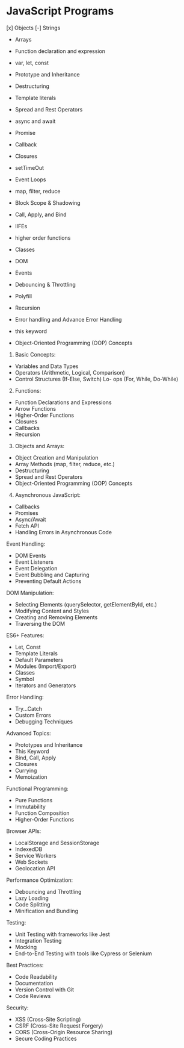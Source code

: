 # JavaScript Programs

[x] Objects
[-] Strings

- Arrays
- Function declaration and expression
- var, let, const
- Prototype and Inheritance
- Destructuring
- Template literals
- Spread and Rest Operators

- async and await
- Promise
- Callback
- Closures
- setTimeOut
- Event Loops
- map, filter, reduce
- Block Scope & Shadowing
- Call, Apply, and Bind
- IIFEs
- higher order functions
- Classes
- DOM
- Events
- Debouncing & Throttling
- Polyfill
- Recursion
- Error handling and Advance Error Handling
- this keyword
- Object-Oriented Programming (OOP) Concepts

1. Basic Concepts:

- Variables and Data Types
- Operators (Arithmetic, Logical, Comparison)
- Control Structures (If-Else, Switch)
  Lo- ops (For, While, Do-While)

2. Functions:

- Function Declarations and Expressions
- Arrow Functions
- Higher-Order Functions
- Closures
- Callbacks
- Recursion

3. Objects and Arrays:

- Object Creation and Manipulation
- Array Methods (map, filter, reduce, etc.)
- Destructuring
- Spread and Rest Operators
- Object-Oriented Programming (OOP) Concepts

4. Asynchronous JavaScript:

- Callbacks
- Promises
- Async/Await
- Fetch API
- Handling Errors in Asynchronous Code

Event Handling:

- DOM Events
- Event Listeners
- Event Delegation
- Event Bubbling and Capturing
- Preventing Default Actions

DOM Manipulation:

- Selecting Elements (querySelector, getElementById, etc.)
- Modifying Content and Styles
- Creating and Removing Elements
- Traversing the DOM

ES6+ Features:

- Let, Const
- Template Literals
- Default Parameters
- Modules (Import/Export)
- Classes
- Symbol
- Iterators and Generators

Error Handling:

- Try...Catch
- Custom Errors
- Debugging Techniques

Advanced Topics:

- Prototypes and Inheritance
- This Keyword
- Bind, Call, Apply
- Closures
- Currying
- Memoization

Functional Programming:

- Pure Functions
- Immutability
- Function Composition
- Higher-Order Functions

Browser APIs:

- LocalStorage and SessionStorage
- IndexedDB
- Service Workers
- Web Sockets
- Geolocation API

Performance Optimization:

- Debouncing and Throttling
- Lazy Loading
- Code Splitting
- Minification and Bundling

Testing:

- Unit Testing with frameworks like Jest
- Integration Testing
- Mocking
- End-to-End Testing with tools like Cypress or Selenium

Best Practices:

- Code Readability
- Documentation
- Version Control with Git
- Code Reviews

Security:

- XSS (Cross-Site Scripting)
- CSRF (Cross-Site Request Forgery)
- CORS (Cross-Origin Resource Sharing)
- Secure Coding Practices
